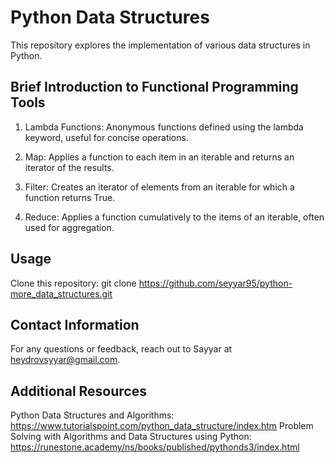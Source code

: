 
# Python Data Structures

This repository explores the implementation of various data structures in Python.

## Brief Introduction to Functional Programming Tools

1. Lambda Functions: Anonymous functions defined using the lambda keyword, useful for concise operations.

2. Map: Applies a function to each item in an iterable and returns an iterator of the results.

3. Filter: Creates an iterator of elements from an iterable for which a function returns True.

4. Reduce: Applies a function cumulatively to the items of an iterable, often used for aggregation.

## Usage

Clone this repository: git clone https://github.com/seyyar95/python-more_data_structures.git


## Contact Information

For any questions or feedback, reach out to Sayyar at heydrovsyyar@gmail.com.

## Additional Resources

Python Data Structures and Algorithms: https://www.tutorialspoint.com/python_data_structure/index.htm
Problem Solving with Algorithms and Data Structures using Python: https://runestone.academy/ns/books/published/pythonds3/index.html

